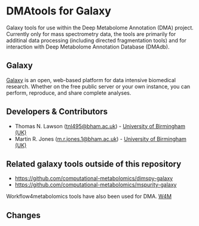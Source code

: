 DMAtools for Galaxy
========================
Galaxy tools for use within the Deep Metabolome Annotation (DMA) project. Currently only for mass spectrometry data, the tools are primarily for additinal data processing (including directed fragmentation tools) and for interaction with Deep Metabolome Annotation Database (DMAdb). 


Galaxy
------
[Galaxy](https://galaxyproject.org/) is an open, web-based platform for data intensive biomedical research. Whether on the free public server or your own instance, you can perform, reproduce, and share complete analyses. 


Developers & Contributors
-------------------------
 - Thomas N. Lawson (tnl495@bham.ac.uk) - [University of Birmingham (UK)](http://www.birmingham.ac.uk/index.aspx) 
 - Martin R. Jones (m.r.jones.1@bham.ac.uk) - [University of Birmingham (UK)](http://www.birmingham.ac.uk/index.aspx)

Related galaxy tools outside of this repository
-------------------------
 -  https://github.com/computational-metabolomics/dimspy-galaxy
 -  https://github.com/computational-metabolomics/mspurity-galaxy

Workflow4metabolomics tools have also been used for DMA. [W4M](http://workflow4metabolomics.org/)



Changes
-------


